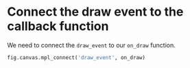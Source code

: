 # Connect the draw event to the callback function

We need to connect the `draw_event` to our `on_draw` function.

```python
fig.canvas.mpl_connect('draw_event', on_draw)
```
